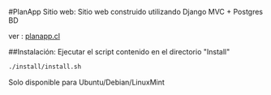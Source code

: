 #PlanApp Sitio web:
Sitio web construido utilizando Django MVC + Postgres BD

ver : [planapp.cl](http://www.panapp.cl)


##Instalación:
Ejecutar el script contenido en el directorio "Install"

```bash
./install/install.sh
```
Solo disponible para Ubuntu/Debian/LinuxMint
